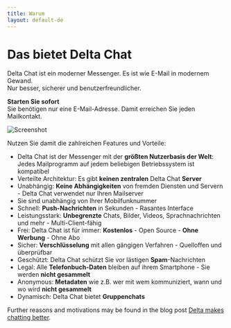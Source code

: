 ```yaml
---
title: Warum
layout: default-de
---
```




<!-- GENERATED FILE -- DO NOT EDIT -->



# Das bietet Delta Chat

Delta Chat ist ein moderner Messenger. Es ist wie E-Mail in modernem Gewand. <br>Nur besser, sicherer und benutzerfreundlicher.

**Starten Sie sofort** <br>Sie benötigen nur eine E-Mail-Adresse. Damit erreichen Sie jeden Mailkontakt.

![Screenshot](../assets/features/start-img4.png)

Nutzen Sie damit die zahlreichen Features und Vorteile:

- Delta Chat ist der Messenger mit der **größten Nutzerbasis der Welt**: Jedes Mailprogramm auf jedem beliebigen Betriebssystem ist kompatibel 
- Verteilte Architektur: Es gibt **keinen zentralen** Delta Chat **Server**
- Unabhängig: **Keine Abhängigkeiten** von fremden Diensten und Servern - Delta Chat verwendet nur Ihren Mailserver
- Sie sind unabhängig von Ihrer Mobilfunknummer
- Schnell: **Push-Nachrichten** in Sekunden - Rasantes Interface
- Leistungsstark: **Unbegrenzte** Chats, Bilder, Videos, Sprachnachrichten und mehr - Multi-Client-fähig
- Frei: Delta Chat ist für immer: **Kostenlos** - Open Source - **Ohne Werbung** - Ohne Abo
- Sicher: **Verschlüsselung** mit allen gängigen Verfahren - Quelloffen und überprüfbar
- Geschützt: Delta Chat schützt Sie vor lästigen **Spam**-Nachrichten
- Legal: Alle **Telefonbuch-Daten** bleiben auf ihrem Smartphone - Sie werden **nicht gesammelt**
- Anonymous: **Metadaten** wie z.B. wer mit wem kommuniziert, wann und wo wird **nicht gesammelt**
- Dynamisch: Delta Chat bietet **Gruppenchats**


Further reasons and motivations may be found in the blog post [Delta makes chatting better](https://delta.chat/en/2017-05-31-delta-makes-chatting-better).
